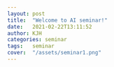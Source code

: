 ```yaml
---
layout: post
title:  "Welcome to AI seminar!"
date:   2021-02-22T13:11:52
author: KJH
categories: seminar
tags:	seminar 
cover:  "/assets/seminar1.png"
---
```


